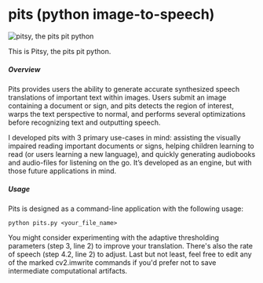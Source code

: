 # pits (python image-to-speech)

![pitsy, the pits pit python](https://github.com/alexnbenjamin/pits/pits.png)

This is Pitsy, the pits pit python.

##### Overview
Pits provides users the ability to generate accurate synthesized speech translations of important text within images. Users submit an image containing a document or sign, and pits detects the region of interest, warps the text perspective to normal, and performs several optimizations before recognizing text and outputting speech.

I developed pits with 3 primary use-cases in mind: assisting the visually impaired reading important documents or signs, helping children learning to read (or users learning a new language), and quickly generating audiobooks and audio-files for listening on the go. It’s developed as an engine, but with those future applications in mind.

##### Usage
Pits is designed as a command-line application with the following usage:
```
python pits.py <your_file_name>
```
You might consider experimenting with the adaptive thresholding parameters (step 3, line 2) to improve your translation. There's also the rate of speech (step 4.2, line 2) to adjust. Last but not least, feel free to edit any of the marked cv2.imwrite commands if you'd prefer not to save intermediate computational artifacts.
